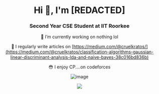 <h1 align="center">Hi 👋, I'm [REDACTED]</h1>
<h3 align="center">Second Year CSE Student at IIT Roorkee</h3>

<div align = "center">
 🔭 I’m currently working on nothing lol


 📝 I regularly write articles on [https://medium.com/@cruelkratos/](https://medium.com/@cruelkratos/classification-algorithms-gaussian-linear-discriminant-analysis-lda-and-naive-bayes-38c016bd836b)
 
 😳 I enjoy CP....on codeforces

![image](https://github.com/cruelkratos/cruelkratos/assets/116339436/431db284-f31b-459f-86e3-7759334e831c)

</div>
<p align="center">
  <a href="https://skillicons.dev">
    <img src="https://skillicons.dev/icons?i=c,cpp,latex,py,js,react,django,vscode,ps,xd,git,github,linux,neovim,vim" />
  </a>
</p>
